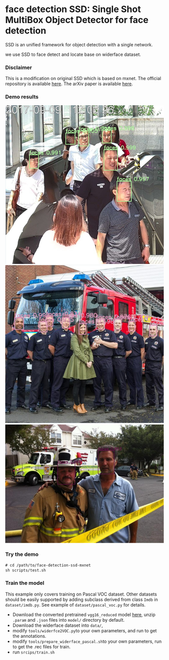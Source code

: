 # face detection SSD: Single Shot MultiBox Object Detector for face detection

SSD is an unified framework for object detection with a single network.

we use SSD to face detect and locate base on widerface dataset.

### Disclaimer
This is a modification on original SSD which is based on mxnet. The official
repository is available [here](https://github.com/apache/incubator-mxnet.git).
The arXiv paper is available [here](http://arxiv.org/abs/1512.02325).

### Demo results

![](https://github.com/ZhouKai90/face-detection-ssd-mxnet/blob/master/test/images/image%20(6)_detection.jpg)
![](https://github.com/ZhouKai90/face-detection-ssd-mxnet/blob/master/test/images/image%20(7)_detection.jpg)
![](https://github.com/ZhouKai90/face-detection-ssd-mxnet/blob/master/test/images/image%20(5)_detection.jpg)

### Try the demo

```
# cd /path/to/face-detection-ssd-mxnet
sh scripts/test.sh
```
### Train the model
This example only covers training on Pascal VOC dataset. Other datasets should
be easily supported by adding subclass derived from class `Imdb` in `dataset/imdb.py`.
See example of `dataset/pascal_voc.py` for details.
* Download the converted pretrained `vgg16_reduced` model [here](https://github.com/zhreshold/mxnet-ssd/releases/download/v0.2-beta/vgg16_reduced.zip), unzip `.param` and `.json` files
into `model/` directory by default.
* Download the widerface dataset into `data/`,
* modify `tools/widerfce2VOC.py`to your own parameters, and run to get the annotations.
* modify `tools/prepare_widerface_pascal.sh`to your own parameters, run to get the .rec  files for train.
* run `srcips/train.sh`
